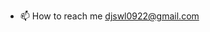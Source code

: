 - 📫 How to reach me djswl0922@gmail.com


<!---
Birdust/Birdust is a ✨ special ✨ repository because its `README.md` (this file) appears on your GitHub profile.
You can click the Preview link to take a look at your changes.
--->
